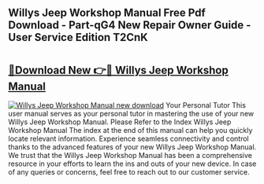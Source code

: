 ## Willys Jeep Workshop Manual Free Pdf Download - Part-qG4 New Repair Owner Guide - User Service Edition T2CnK

# <h2><a href="http://cf29587.oget.top/?id=Willys+Jeep+Workshop+Manual">🔗Download New 👉🔴 Willys Jeep Workshop Manual</a></h2>

[![Willys Jeep Workshop Manual new download](https://i.imgur.com/5g1atiW.png)](http://cf29587.oget.top/?id=Willys+Jeep+Workshop+Manual)
Your Personal Tutor This user manual serves as your personal tutor in mastering the use of your new Willys Jeep Workshop Manual. Please Refer to the Index Willys Jeep Workshop Manual The index at the end of this manual can help you quickly locate relevant information. Experience seamless connectivity and control thanks to the advanced features of your new Willys Jeep Workshop Manual. We trust that the Willys Jeep Workshop Manual has been a comprehensive resource in your efforts to learn the ins and outs of your new device. In case of any queries or concerns, feel free to reach out to our customer service.
